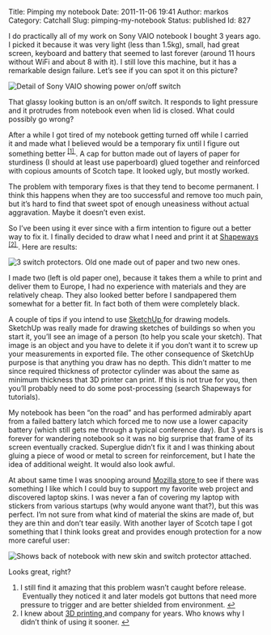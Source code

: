 Title: Pimping my notebook
Date: 2011-11-06 19:41
Author: markos
Category: Catchall
Slug: pimping-my-notebook
Status: published
Id: 827

<html>
 <body>
  <div>
   <p>
    I do practically all of my work on Sony VAIO notebook I bought 3 years ago. I picked it because it was very light (less than 1.5kg), small, had great screen, keyboard and battery that seemed to last forever (around 11 hours without WiFi and about 8 with it). I still love this machine, but it has a remarkable design failure. Let’s see if you can spot it on this picture?
   </p>
   <p class="aligncenter">
    <img alt="Detail of Sony VAIO showing power on/off switch" class="aligncenter" src="http://markos.gaivo.net/images/switch.jpg" title="Power on/off switch"/>
   </p>
   <p>
    That glassy looking button is an on/off switch. It responds to light pressure and it protrudes from notebook even when lid is closed. What could possibly go wrong?
   </p>
   <p>
    After a while I got tired of my notebook getting turned off while I carried it and made what I believed would be a temporary fix until I figure out something better
    <sup>
     <a href="#pimp-notebook-1-note" id="pimp-notebook-1">
      [1]
     </a>
    </sup>
    . A cap for button made out of layers of paper for sturdiness (I should at least use paperboard) glued together and reinforced with copious amounts of Scotch tape. It looked ugly, but mostly worked.
   </p>
   <p>
    The problem with temporary fixes is that they tend to become permanent. I think this happens when they are too successful and remove too much pain, but it’s hard to find that sweet spot of enough uneasiness without actual aggravation. Maybe it doesn’t even exist.
   </p>
   <p>
    So I’ve been using it ever since with a firm intention to figure out a better way to fix it. I finally decided to draw what I need and print it at
    <a class="zem_slink" href="http://www.shapeways.com" rel="homepage" title="Shapeways">
     Shapeways
    </a>
    <sup>
     <a href="#pimp-notebook-2-note" id="pimp-notebook-2">
      [2]
     </a>
    </sup>
    . Here are results:
   </p>
   <p class="aligncenter">
    <img alt="3 switch protectors. Old one made out of paper and two new ones." class="aligncenter" src="http://markos.gaivo.net/images/protectors.jpg" title="Switch protectors - old and new"/>
   </p>
   <p>
    I made two (left is old paper one), because it takes them a while to print and deliver them to Europe, I had no experience with materials and they are relatively cheap. They also looked better before I sandpapered them somewhat for a better fit. In fact both of them were completely black.
   </p>
   <p>
    A couple of tips if you intend to use
    <a class="zem_slink" href="http://sketchup.google.com/" rel="homepage" title="Google SketchUp">
     SketchUp
    </a>
    for drawing models. SketchUp was really made for drawing sketches of buildings so when you start it, you’ll see an image of a person (to help you scale your sketch). That image is an object and you have to delete it if you don’t want it to screw up your measurements in exported file. The other consequence of SketchUp purpose is that anything you draw has no depth. This didn’t matter to me since required thickness of protector cylinder was about the same as minimum thickness that 3D printer can print. If this is not true for you, then you’ll probably need to do some post-processing (search Shapeways for tutorials).
   </p>
   <p>
    My notebook has been “on the road” and has performed admirably apart from a failed battery latch which forced me to now use a lower capacity battery (which still gets me through a typical conference day). But 3 years is forever for wandering notebook so it was no big surprise that frame of its screen eventually cracked. Superglue didn’t fix it and I was thinking about gluing a piece of wood or metal to screen for reinforcement, but I hate the idea of additional weight. It would also look awful.
   </p>
   <p>
    At about same time I was snooping around
    <a href="http://store.mozilla.org/">
     Mozilla store
    </a>
    to see if there was something I like which I could buy to support my favorite web project and discovered laptop skins. I was never a fan of covering my laptop with stickers from various startups (why would anyone want that?), but this was perfect. I’m not sure from what kind of material the skins are made of, but they are thin and don’t tear easily. With another layer of Scotch tape I got something that I think looks great and provides enough protection for a now more careful user:
   </p>
   <p class="aligncenter">
    <img alt="Shows back of notebook with new skin and switch protector attached." class="aligncenter" src="http://markos.gaivo.net/images/final.jpg" title="New back of notebook and switch protector"/>
   </p>
   <p>
    Looks great, right?
   </p>
   <ol>
    <li id="pimp-notebook-1-note">
     I still find it amazing that this problem wasn’t caught before release.  Eventually they noticed it and later models got buttons that need more pressure to trigger and are better shielded from environment.
     <a href="#pimp-notebook-1">
      ↩
     </a>
    </li>
    <li id="pimp-notebook-2-note">
     I knew about
     <a class="zem_slink" href="http://en.wikipedia.org/wiki/3D_printing" rel="wikipedia" title="3D printing">
      3D printing
     </a>
     and company for years. Who knows why I didn’t think of using it sooner.
     <a href="#pimp-notebook-2">
      ↩
     </a>
    </li>
   </ol>
  </div>
 </body>
</html>